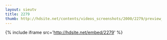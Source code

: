 ```yaml
---
layout: sieutv
title: 2279
thumb: http://hdsite.net/contents/videos_screenshots/2000/2279/preview_360p.mp4.jpg
---
```

{% include iframe src='http://hdsite.net/embed/2279' %}
 
